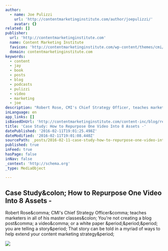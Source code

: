 ```yaml
---
author:
  - name: Joe Pulizzi
    url: 'http://contentmarketinginstitute.com/author/joepulizzi/'
    avatar: {}
related: []
publisher:
  url: 'http://contentmarketinginstitute.com'
  name: Content Marketing Institute
  favicon: 'http://contentmarketinginstitute.com/wp-content/themes/cmi/images/favicon.ico'
  domain: contentmarketinginstitute.com
keywords:
  - content
  - jay
  - book
  - posts
  - blog
  - podcasts
  - pulizzi
  - video
  - marketing
  - joe
description: "Robert Rose, CMI's Chief Strategy Officer, teaches marketers in all of his master classes: You're not creating a blog post, a video, or a white paper ... you are telling a story. That story can be told in a myriad of ways to help extend your content marketing strategy."
inLanguage: en
app_links: []
isBasedOnUrl: 'http://contentmarketinginstitute.com/content-inc/blog/repurpose-one-video/'
title: 'Case Study: How to Repurpose One Video Into 8 Assets -'
datePublished: '2016-02-11T19:01:25.498Z'
dateModified: '2016-02-11T19:01:08.440Z'
sourcePath: _posts/2016-02-11-case-study-how-to-repurpose-one-video-into-8-assets-.md
published: true
inFeed: true
hasPage: false
inNav: false
_context: 'http://schema.org'
_type: MediaObject

---
```

<article style=""><h1>Case Study&amp;colon; How to Repurpose One Video Into 8 Assets -</h1><p>Robert Rose&amp;comma; CMI's Chief Strategy Officer&amp;comma; teaches marketers in all of his master classes&amp;colon; You're not creating a blog post&amp;comma; a video&amp;comma; or a white paper &amp;period;&amp;period;&amp;period; you are telling a story&amp;period; That story can be told in a myriad of ways to help extend your content marketing strategy&amp;period;</p><img src="http://contentmarketinginstitute.com/wp-content/uploads/2015/06/Inc_RepurposeVideo-011.png" /></article>